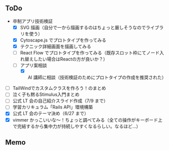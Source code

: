 ## ToDo

- 卒制アプリ技術検証
  - [x] SVG 描画（自分で一から描画するのはちょっと厳しそうなのでライブラリを使う）
  - [x] Cytoscape.js でプロトタイプを作ってみる
  - [x] テクニック詳細画面を描画してみる
  - [ ] React Flow でプロトタイプを作ってみる（既存スロット枠にてノード入れ替えしたい場合はReactの方が良いか？）
  - [ ] アプリ案相談
    - [x] AI 講師に相談（技術検証のためにプロトタイプの作成を推奨された）
- [ ] TailWindでカスタムクラスを作ろう！のまとめ
- [ ] 泣く子も黙るStimulus入門まとめ
- [ ] 公式 LT 会の自己紹介スライド作成（7/9 まで）
- [ ] 学習カリキュラム「Rails API」環境構築
- [x] 公式 LT 会のテーマ決め（6/27 まで）
- [x] vimmer かっこいいな〜！ちょっと調べてみる（全ての操作がキーボード上で完結するから集中力が持続しやすくなるらしい。なるほど...）

## Memo